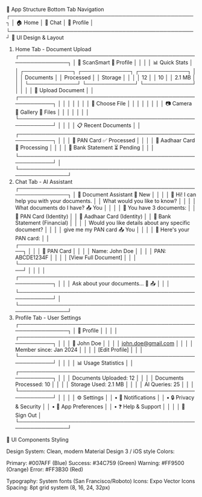 📱 App Structure
Bottom Tab Navigation
┌─────────────────────────────────────────────────┐
│ 🏠 Home │ 💬 Chat │ 👤 Profile │
└─────────────────────────────────────────────────┘
🎨 UI Design & Layout

1. Home Tab - Document Upload
   ┌─────────────────────────────────────────────────────────────┐
   │ 📱 ScanSmart 👤 Profile │
   │ │
   │ 📊 Quick Stats │
   │ ┌─────────────┐ ┌─────────────┐ ┌─────────────┐ │
   │ │ Documents │ │ Processed │ │ Storage │ │
   │ │ 12 │ │ 10 │ │ 2.1 MB │ │
   │ └─────────────┘ └─────────────┘ └─────────────┘ │
   │ │
   │ 📸 Upload Document │
   │ ┌─────────────────────────────────────────────────────────┐ │
   │ │ │ │
   │ │ 📁 Choose File │ │
   │ │ │ │
   │ │ 📷 Camera 📎 Gallery 📄 Files │ │
   │ │ │ │
   │ └─────────────────────────────────────────────────────────┘ │
   │ │
   │ 📋 Recent Documents │
   │ ┌─────────────────────────────────────────────────────────┐ │
   │ │ 📄 PAN Card ✅ Processed │ │
   │ │ 📄 Aadhaar Card 🔄 Processing │ │
   │ │ 📄 Bank Statement ⏳ Pending │ │
   │ └─────────────────────────────────────────────────────────┘ │
   └─────────────────────────────────────────────────────────────┘
2. Chat Tab - AI Assistant
   ┌─────────────────────────────────────────────────────────────┐
   │ 💬 Document Assistant 🔄 New │
   │ │
   │ 🤖 Hi! I can help you with your documents. │
   │ What would you like to know? │
   │ │
   │ What documents do I have? 📤 You │
   │ │
   │ 🤖 You have 3 documents: │
   │ 📄 PAN Card (Identity) │
   │ 📄 Aadhaar Card (Identity) │
   │ 📄 Bank Statement (Financial) │
   │ │
   │ Would you like details about any specific document? │
   │ │
   │ give me my PAN card 📤 You │
   │ │
   │ 🤖 Here's your PAN card: │
   │ ┌─────────────────────────────────────────────────┐ │
   │ │ 📄 PAN Card │ │
   │ │ Name: John Doe │ │
   │ │ PAN: ABCDE1234F │ │
   │ │ [View Full Document] │ │
   │ └─────────────────────────────────────────────────┘ │
   │ │
   │ ┌─────────────────────────────────────────────────────────┐ │
   │ │ Ask about your documents... 🎤 📤 │ │
   │ └─────────────────────────────────────────────────────────┘ │
   └─────────────────────────────────────────────────────────────┘
3. Profile Tab - User Settings
   ┌─────────────────────────────────────────────────────────────┐
   │ 👤 Profile │
   │ │
   │ ┌─────────────────────────────────────────────────────────┐ │
   │ │ 👤 John Doe │ │
   │ │ john.doe@gmail.com │ │
   │ │ Member since: Jan 2024 │ │
   │ │ [Edit Profile] │ │
   │ └─────────────────────────────────────────────────────────┘ │
   │ │
   │ 📊 Usage Statistics │
   │ ┌─────────────────────────────────────────────────────────┐ │
   │ │ Documents Uploaded: 12 │ │
   │ │ Documents Processed: 10 │ │
   │ │ Storage Used: 2.1 MB │ │
   │ │ AI Queries: 25 │ │
   │ └─────────────────────────────────────────────────────────┘ │
   │ │
   │ ⚙️ Settings │
   │ • 🔔 Notifications │
   │ • 🔒 Privacy & Security │
   │ • 📱 App Preferences │
   │ • ❓ Help & Support │
   │ │
   │ 🚪 Sign Out │
   └─────────────────────────────────────────────────────────────┘

📱 UI Components Styling

Design System: Clean, modern Material Design 3 / iOS style
Colors:

Primary: #007AFF (Blue)
Success: #34C759 (Green)
Warning: #FF9500 (Orange)
Error: #FF3B30 (Red)

Typography: System fonts (San Francisco/Roboto)
Icons: Expo Vector Icons
Spacing: 8pt grid system (8, 16, 24, 32px)
